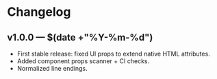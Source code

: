 # Changelog

## v1.0.0 — $(date +"%Y-%m-%d")
- First stable release: fixed UI props to extend native HTML attributes.
- Added component props scanner + CI checks.
- Normalized line endings.
